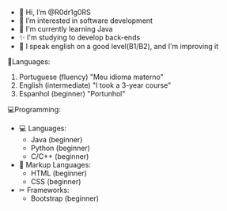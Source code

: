 - 👋 Hi, I’m @R0dr1g0RS
- 👀 I’m interested in software development
- 🌱 I'm currently learning Java
- ✨ I'm studying to develop back-ends
- 🧠 I speak english on a good level(B1/B2), and I'm improving it

👅Languages:
  1. Portuguese (fluency) "Meu idioma materno"
  2. English (intermediate) "I took a 3-year course"
  3. Espanhol (beginner) "Portunhol"

💻Programming:
  - 💻 Languages:
    - Java (beginner)
    - Python (beginner)
    - C/C++ (beginner)
  - 📃 Markup Languages:
    - HTML (beginner)
    - CSS (beginner)
  - ✂ Frameworks:
    - Bootstrap (beginner)
  
